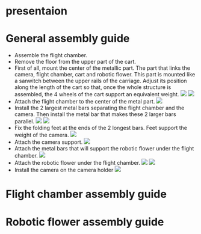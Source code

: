 # presentaion


# General assembly guide 

- Assemble the flight chamber. 
- Remove the floor from the upper part of the cart.  
- First of all, mount the center of the metallic part. The part that links the camera, flight chamber, cart and robotic flower.  This part is mounted like a sanwitch between the upper rails of the carriage. Adjust its position along the length of the cart so that, once the whole structure is assembled, the 4 wheels of the cart support an equivalent weight. ![](https://github.com/linaleguellec/BeeDeckBot/tree/main/imgsForReadMe/etape1_1.jpg) ![](https://github.com/linaleguellec/BeeDeckBot/tree/main/imgsForReadMe/etape1_2.jpg)
- Attach the flight chamber to the center of the metal part. ![](https://github.com/linaleguellec/BeeDeckBot/tree/main/imgsForReadMe/etape3.jpg)
- Install the 2 largest metal bars separating the flight chamber and the camera. Then install the metal bar that makes these 2 larger bars parallel. ![](https://github.com/linaleguellec/BeeDeckBot/tree/main/imgsForReadMe/etape4.jpg) ![](https://github.com/linaleguellec/BeeDeckBot/tree/main/imgsForReadMe/etape5.jpg)
- Fix the folding feet at the ends of the 2 longest bars. Feet support the weight of the camera. ![](https://github.com/linaleguellec/BeeDeckBot/tree/main/imgsForReadMe/etape6.jpg)
- Attach the camera support. ![](https://github.com/linaleguellec/BeeDeckBot/tree/main/imgsForReadMe/etape7.jpg)
- Attach the metal bars that will support the robotic flower under the flight chamber. ![](https://github.com/linaleguellec/BeeDeckBot/tree/main/imgsForReadMe/etape8.jpg)
- Attach the robotic flower under the flight chamber. ![](https://github.com/linaleguellec/BeeDeckBot/tree/main/imgsForReadMe/etape9_1.jpg)  ![](https://github.com/linaleguellec/BeeDeckBot/tree/main/imgsForReadMe/etape9_2.jpg)
- Install the camera on the camera holder ![](https://github.com/linaleguellec/BeeDeckBot/tree/main/imgsForReadMe/final.jpg)

# Flight chamber assembly guide  

# Robotic flower assembly guide 
 